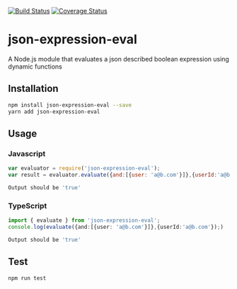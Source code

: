 [![Build Status](https://travis-ci.org/regevbr/json-expression-eval.svg?branch=master)](https://travis-ci.org/regevbr/json-expression-eval)
[![Coverage Status](https://coveralls.io/repos/github/regevbr/json-expression-eval/badge.svg?branch=master)](https://coveralls.io/github/regevbr/json-expression-eval?branch=master)

# json-expression-eval
A Node.js module that evaluates a json described boolean expression using dynamic functions
## Installation 
```sh
npm install json-expression-eval --save
yarn add json-expression-eval
```
## Usage
### Javascript
```javascript
var evaluator = require('json-expression-eval');
var result = evaluator.evaluate({and:[{user: 'a@b.com'}]},{userId:'a@b.com'});
```
```sh
Output should be 'true'
```
### TypeScript
```typescript
import { evaluate } from 'json-expression-eval';
console.log(evaluate({and:[{user: 'a@b.com'}]},{userId:'a@b.com'});)

```
```sh
Output should be 'true'
```
## Test 
```sh
npm run test
```
